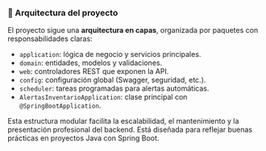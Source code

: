 
### 🧱 Arquitectura del proyecto

El proyecto sigue una **arquitectura en capas**, organizada por paquetes con responsabilidades claras:

- `application`: lógica de negocio y servicios principales.
- `domain`: entidades, modelos y validaciones.
- `web`: controladores REST que exponen la API.
- `config`: configuración global (Swagger, seguridad, etc.).
- `scheduler`: tareas programadas para alertas automáticas.
- `AlertasInventarioApplication`: clase principal con `@SpringBootApplication`.

Esta estructura modular facilita la escalabilidad, el mantenimiento y la presentación profesional del backend. Está diseñada para reflejar buenas prácticas en proyectos Java con Spring Boot.
